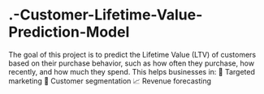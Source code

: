 # .-Customer-Lifetime-Value-Prediction-Model
The goal of this project is to predict the Lifetime Value (LTV) of customers based on their purchase behavior, such as how often they purchase, how recently, and how much they spend. This helps businesses in:  📢 Targeted marketing  🎯 Customer segmentation  📈 Revenue forecasting
